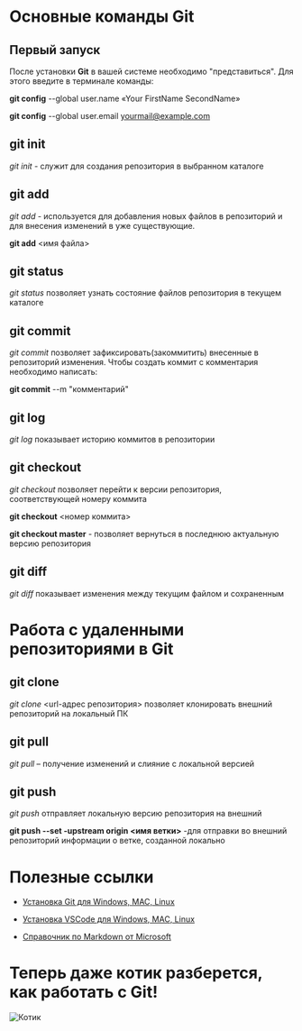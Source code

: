 # Основные команды Git

## Первый запуск
После установки **Git** в вашей системе необходимо "представиться". Для этого введите в терминале команды:

**git config** --global user.name «Your FirstName SecondName»

**git config** --global user.email  yourmail@example.com  

## git init
*git init* - служит для создания репозитория в выбранном каталоге

## git add
*git add* - используется для добавления новых файлов в репозиторий и для внесения изменений в уже существующие.

**git add** <имя файла>

## git status
 *git status*  позволяет узнать состояние файлов репозитория в текущем каталоге

 ## git commit
 *git commit* позволяет зафиксировать(закоммитить) внесенные в репозиторий изменения. Чтобы создать коммит с комментария необходимо написать:

 **git commit**  --m "комментарий"

 ## git log
 *git log* показывает историю коммитов в репозитории

 ## git checkout
 *git checkout* позволяет перейти к версии репозитория, соответствующей номеру коммита

 **git checkout** <номер коммита>

 **git checkout master** - позволяет вернуться в последнюю актуальную версию репозитория

 ## git diff
 *git diff* показывает изменения между текущим файлом и сохраненным

# Работа с удаленными репозиториями в Git

## git clone
*git clone* <url-адрес репозитория> позволяет клонировать внешний репозиторий на локальный ПК

## git pull
*git pull* – получение изменений и слияние с локальной версией

## git push
*git push* отправляет локальную версию репозитория на внешний

**git push --set -upstream origin <имя ветки>** -для отправки во внешний репозиторий информации о ветке, созданной локально
 # Полезные ссылки
 * [Установка Git для Windows, MAC, Linux](https://git-scm.com/downloads)

 * [Установка VSCode для Windows, MAC, Linux](https://code.visualstudio.com/Download)

 * [Справочник по Markdown от Microsoft](https://docs.microsoft.com/ru-ru/contribute/markdown-reference)

# Теперь даже котик разберется, как работать с Git!
 ![Котик](https://avatars.dzeninfra.ru/get-zen_doc/912331/pub_5c76a9133a1fd900b3bd197b_5c76a9a3c873bc00afc52d09/scale_1200)